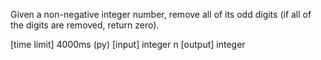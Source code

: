 Given a non-negative integer number, remove all of its odd digits (if all of the digits are removed, return zero).

[time limit] 4000ms (py)
[input] integer n
[output] integer
